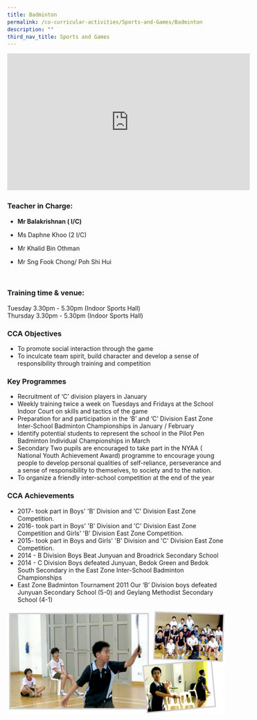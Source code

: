 ```yaml
---
title: Badminton
permalink: /co-curricular-activities/Sports-and-Games/Badminton
description: ""
third_nav_title: Sports and Games
---
```

<iframe width="560" height="315" src="https://www.youtube.com/embed/VUK-rywehR8" title="YouTube video player" frameborder="0" allow="accelerometer; autoplay; clipboard-write; encrypted-media; gyroscope; picture-in-picture" allowfullscreen></iframe>

### Teacher in Charge:

  

*   **Mr Balakrishnan ( I/C)**  
    
*   Ms Daphne Khoo (2 I/C)
*   Mr Khalid Bin Othman
*   Mr Sng Fook Chong/ Poh Shi Hui

 

### Training time & venue:

Tuesday 3.30pm - 5.30pm (Indoor Sports Hall)  
Thursday 3.30pm - 5.30pm (Indoor Sports Hall)

  

### CCA Objectives

  

*   To promote social interaction through the game
*   To inculcate team spirit, build character and develop a sense of responsibility through training and competition  
    

###   Key Programmes

  

*   Recruitment of ‘C’ division players in January
*   Weekly training twice a week on Tuesdays and Fridays at the School Indoor Court on skills and tactics of the game
*   Preparation for and participation in the ‘B’ and ‘C’ Division East Zone Inter-School Badminton Championships in January / February
*   Identify potential students to represent the school in the Pilot Pen Badminton Individual Championships in March
*   Secondary Two pupils are encouraged to take part in the NYAA ( National Youth Achievement Award) programme to encourage young people to develop personal qualities of self-reliance, perseverance and a sense of responsibility to themselves, to society and to the nation.
*   To organize a friendly inter-school competition at the end of the year

###   CCA Achievements

  
*   2017- took part in Boys' 'B' Division and 'C' Division East Zone Competition.
*   2016- took part in Boys' 'B' Division and 'C' Division East Zone Competition and Girls' 'B' Division East Zone Competition.
*   2015- took part in Boys and Girls' 'B' Division and 'C' Division East Zone Competition.
*   2014 - B Division Boys Beat Junyuan and Broadrick Secondary School
*   2014 - C Division Boys defeated Junyuan, Bedok Green and Bedok South Secondary in the East Zone Inter-School Badminton Championships
*   East Zone Badminton Tournament 2011 Our ‘B’ Division boys defeated Junyuan Secondary School (5-0) and Geylang Methodist Secondary School (4-1)

![](/images/1-2.png)
